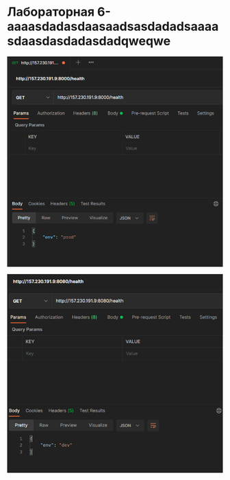 # Лабораторная 6-aaaasdadasdaasaadsasdadadsaaaasdaasdasdadasdadqweqwe
![](img/1.PNG)

![](img/2.PNG)
